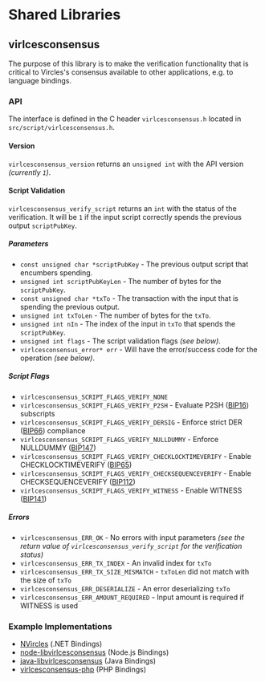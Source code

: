Shared Libraries
================

## virlcesconsensus

The purpose of this library is to make the verification functionality that is critical to Vircles's consensus available to other applications, e.g. to language bindings.

### API

The interface is defined in the C header `virlcesconsensus.h` located in `src/script/virlcesconsensus.h`.

#### Version

`virlcesconsensus_version` returns an `unsigned int` with the API version *(currently `1`)*.

#### Script Validation

`virlcesconsensus_verify_script` returns an `int` with the status of the verification. It will be `1` if the input script correctly spends the previous output `scriptPubKey`.

##### Parameters
- `const unsigned char *scriptPubKey` - The previous output script that encumbers spending.
- `unsigned int scriptPubKeyLen` - The number of bytes for the `scriptPubKey`.
- `const unsigned char *txTo` - The transaction with the input that is spending the previous output.
- `unsigned int txToLen` - The number of bytes for the `txTo`.
- `unsigned int nIn` - The index of the input in `txTo` that spends the `scriptPubKey`.
- `unsigned int flags` - The script validation flags *(see below)*.
- `virlcesconsensus_error* err` - Will have the error/success code for the operation *(see below)*.

##### Script Flags
- `virlcesconsensus_SCRIPT_FLAGS_VERIFY_NONE`
- `virlcesconsensus_SCRIPT_FLAGS_VERIFY_P2SH` - Evaluate P2SH ([BIP16](https://github.com/vpubchain/bips/blob/master/bip-0016.mediawiki)) subscripts
- `virlcesconsensus_SCRIPT_FLAGS_VERIFY_DERSIG` - Enforce strict DER ([BIP66](https://github.com/vpubchain/bips/blob/master/bip-0066.mediawiki)) compliance
- `virlcesconsensus_SCRIPT_FLAGS_VERIFY_NULLDUMMY` - Enforce NULLDUMMY ([BIP147](https://github.com/vpubchain/bips/blob/master/bip-0147.mediawiki))
- `virlcesconsensus_SCRIPT_FLAGS_VERIFY_CHECKLOCKTIMEVERIFY` - Enable CHECKLOCKTIMEVERIFY ([BIP65](https://github.com/vpubchain/bips/blob/master/bip-0065.mediawiki))
- `virlcesconsensus_SCRIPT_FLAGS_VERIFY_CHECKSEQUENCEVERIFY` - Enable CHECKSEQUENCEVERIFY ([BIP112](https://github.com/vpubchain/bips/blob/master/bip-0112.mediawiki))
- `virlcesconsensus_SCRIPT_FLAGS_VERIFY_WITNESS` - Enable WITNESS ([BIP141](https://github.com/vpubchain/bips/blob/master/bip-0141.mediawiki))

##### Errors
- `virlcesconsensus_ERR_OK` - No errors with input parameters *(see the return value of `virlcesconsensus_verify_script` for the verification status)*
- `virlcesconsensus_ERR_TX_INDEX` - An invalid index for `txTo`
- `virlcesconsensus_ERR_TX_SIZE_MISMATCH` - `txToLen` did not match with the size of `txTo`
- `virlcesconsensus_ERR_DESERIALIZE` - An error deserializing `txTo`
- `virlcesconsensus_ERR_AMOUNT_REQUIRED` - Input amount is required if WITNESS is used

### Example Implementations
- [NVircles](https://github.com/NicolasDorier/NVircles/blob/master/NVircles/Script.cs#L814) (.NET Bindings)
- [node-libvirlcesconsensus](https://github.com/bitpay/node-libvirlcesconsensus) (Node.js Bindings)
- [java-libvirlcesconsensus](https://github.com/dexX7/java-libvirlcesconsensus) (Java Bindings)
- [virlcesconsensus-php](https://github.com/Bit-Wasp/virlcesconsensus-php) (PHP Bindings)

